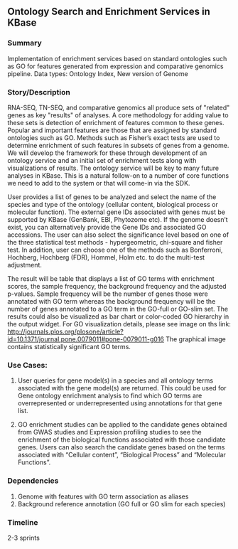 ## Ontology Search and Enrichment Services in KBase

### Summary
Implementation of enrichment services based on standard ontologies such as GO for features generated from expression and comparative genomics pipeline.
Data types: Ontology Index, New version of Genome

### Story/Description
RNA-SEQ, TN-SEQ, and comparative genomics all produce sets of "related" genes as key "results" of analyses. A core methodology for adding value to these sets is detection of enrichment of features common to these genes. Popular and important features are those that are assigned by standard ontologies such as GO. Methods such as Fisher’s exact tests are used to determine enrichment of such features in subsets of genes from a genome. We will develop the framework for these through development of an ontology service and an initial set of enrichment tests along with visualizations of results. The ontology service will be key to many future analyses in KBase. This is a natural follow-on to a number of core functions we need to add to the system or that will come-in via the SDK.

 User provides a list of genes to be analyzed and select the name of the species and type of the ontology (cellular content, biological process or molecular function). The external gene IDs associated with genes must be supported by KBase (GenBank, EBI, Phytozome  etc). If the genome doesn’t exist, you can alternatively provide the Gene IDs and associated GO accessions. The user can also select the significance level based on one of the three statistical test methods - hypergeometric, chi-square and fisher test. In addition, user can choose one of the methods such as Bonferroni, Hochberg, Hochberg (FDR), Hommel, Holm etc. to do the multi-test adjustment.

The result will be table that displays a list of GO terms with enrichment scores, the sample frequency, the background frequency and the adjusted p-values. Sample frequency will be the number of genes those were annotated with GO term whereas the background frequency will be the number of genes annotated to a GO term in  the GO-full or GO-slim set. The results could also be visualized as bar chart or color-coded GO hierarchy in the output widget. For GO visualization details, please see image on ths link: http://journals.plos.org/plosone/article?id=10.1371/journal.pone.0079011#pone-0079011-g016
The graphical image contains statistically significant GO terms. 

### Use Cases:
1. User queries for gene model(s) in a species and all ontology terms associated with the gene model(s) are returned. This could be used for Gene ontology enrichment analysis to find which GO terms are overrepresented or underrepresented using annotations for that gene list.

2. GO enrichment studies can be applied to the candidate genes obtained from GWAS studies and Expression profiling studies to see the enrichment of the biological functions associated with those candidate genes. Users can also search the candidate genes based on the terms associated with “Cellular content”, “Biological Process” and “Molecular Functions”. 

### Dependencies
1. Genome with features with GO term association as aliases
2. Background reference annotation (GO full or GO slim for each species)


### Timeline
2-3 sprints

